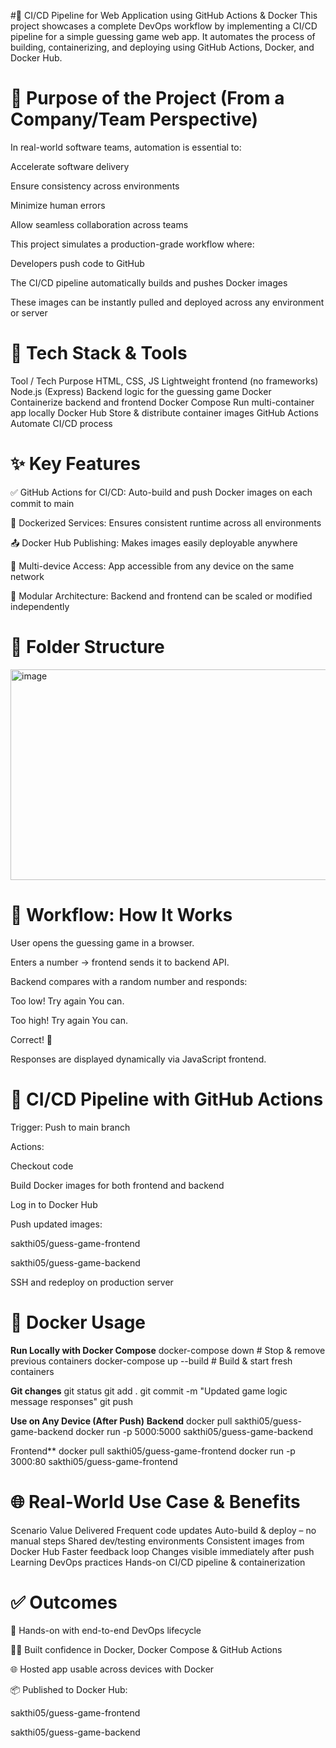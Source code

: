 #🚀 CI/CD Pipeline for Web Application using GitHub Actions & Docker
This project showcases a complete DevOps workflow by implementing a CI/CD pipeline for a simple guessing game web app. It automates the process of building, containerizing, and deploying using GitHub Actions, Docker, and Docker Hub.

# 🎯 Purpose of the Project (From a Company/Team Perspective)
In real-world software teams, automation is essential to:

Accelerate software delivery

Ensure consistency across environments

Minimize human errors

Allow seamless collaboration across teams

This project simulates a production-grade workflow where:

Developers push code to GitHub

The CI/CD pipeline automatically builds and pushes Docker images

These images can be instantly pulled and deployed across any environment or server

# 🧰 Tech Stack & Tools
Tool / Tech	Purpose
HTML, CSS, JS	Lightweight frontend (no frameworks)
Node.js (Express)	Backend logic for the guessing game
Docker	Containerize backend and frontend
Docker Compose	Run multi-container app locally
Docker Hub	Store & distribute container images
GitHub Actions	Automate CI/CD process

# ✨ Key Features
✅ GitHub Actions for CI/CD: Auto-build and push Docker images on each commit to main

🐳 Dockerized Services: Ensures consistent runtime across all environments

📤 Docker Hub Publishing: Makes images easily deployable anywhere

🔄 Multi-device Access: App accessible from any device on the same network

🔧 Modular Architecture: Backend and frontend can be scaled or modified independently

# 📂 Folder Structure
<img width="678" height="337" alt="image" src="https://github.com/user-attachments/assets/c7c9cab1-12fb-4b34-9063-c01844d96db0" />

# 🚀 Workflow: How It Works
User opens the guessing game in a browser.

Enters a number → frontend sends it to backend API.

Backend compares with a random number and responds:

Too low! Try again You can.

Too high! Try again You can.

Correct! 🎉

Responses are displayed dynamically via JavaScript frontend.

# 🧪 CI/CD Pipeline with GitHub Actions
Trigger: Push to main branch

Actions:

Checkout code

Build Docker images for both frontend and backend

Log in to Docker Hub

Push updated images:

sakthi05/guess-game-frontend

sakthi05/guess-game-backend

SSH and redeploy on production server

# 🐳 Docker Usage
**Run Locally with Docker Compose**
docker-compose down         # Stop & remove previous containers
docker-compose up --build   # Build & start fresh containers

**Git changes**
git status
git add .
git commit -m "Updated game logic message responses"
git push

**Use on Any Device (After Push)**
**Backend**
docker pull sakthi05/guess-game-backend
docker run -p 5000:5000 sakthi05/guess-game-backend

Frontend**
docker pull sakthi05/guess-game-frontend
docker run -p 3000:80 sakthi05/guess-game-frontend

# 🌐 Real-World Use Case & Benefits
Scenario	Value Delivered
Frequent code updates	Auto-build & deploy – no manual steps
Shared dev/testing environments	Consistent images from Docker Hub
Faster feedback loop	Changes visible immediately after push
Learning DevOps practices	Hands-on CI/CD pipeline & containerization

# ✅ Outcomes
🚀 Hands-on with end-to-end DevOps lifecycle

👨‍💻 Built confidence in Docker, Docker Compose & GitHub Actions

🌐 Hosted app usable across devices with Docker

📦 Published to Docker Hub:

sakthi05/guess-game-frontend

sakthi05/guess-game-backend
